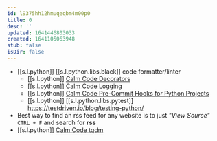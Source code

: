 ```yaml
---
id: l9375hh12hmuqeqbm4m00p0
title: 0
desc: ''
updated: 1641446803033
created: 1641105063948
stub: false
isDir: false
---
```



-  [[s.l.python]] [[s.l.python.libs.black]] code formatter/linter
   - [[s.l.python]] [Calm Code Decorators](https://calmcode.io/decorators/usage.html)
   - [[s.l.python]] [Calm Code Logging](https://calmcode.io/logging/introduction.html)
   - [[s.l.python]] [Calm Code Pre-Commit Hooks for Python Projects](https://calmcode.io/pre-commit/the-problem.html)
   - [[s.l.python]] [[s.l.python.libs.pytest]] <https://testdriven.io/blog/testing-python/> 
- Best way to find an rss feed for any website is to just _"View Source"_ `CTRL + F` and search for **rss**
-  [[s.l.python]] [Calm Code tqdm](https://calmcode.io/tqdm/making-a-progress-bar.html)
    

